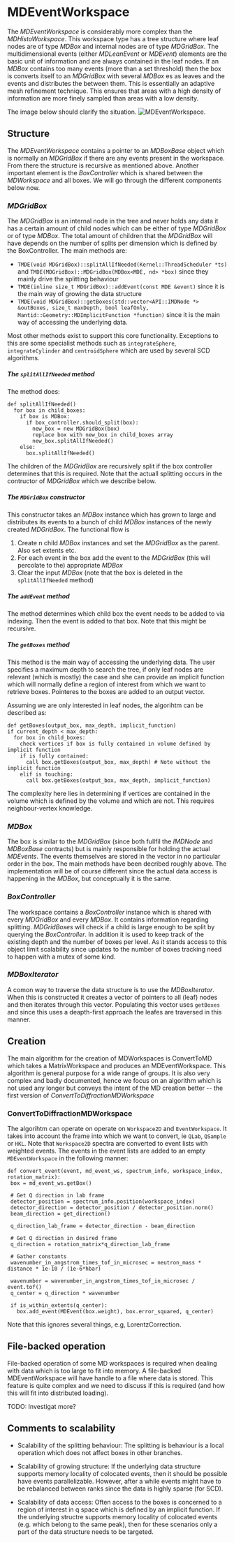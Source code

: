 # MDEventWorkspace

The *MDEventWorkspace* is considerably more complex than the *MDHistoWorkspace*.
This workspace type has a tree structure where leaf nodes are of type *MDBox*
and internal nodes are of type *MDGridBox*.  The multidimensional events
(either *MDLeanEvent* or *MDEvent*) elements are the basic unit of information and
are always contained in the leaf nodes. If an *MDBox* contains too many events (more
than a set threshold) then the box is converts itself to an *MDGridBox* with several *MDBox* es
as leaves and the events and distributes the  between them. This is essentially an adaptive
mesh refinement technique. This ensures that areas with a high density of information
are more finely sampled than areas with a low density.

The image below should clarify the situation.
![MDEventWorkspace.](md_event_workspace.png)

## Structure

The *MDEventWorkspace* contains a pointer to an *MDBoxBase* object which is normally
an *MDGridBox* if there are any events present in the workspace. From there the
structure is recursive as mentioned above. Another important element is the *BoxController*
which is shared between the *MDWorkspace* and all boxes. We will go through the
different components below now.

### *MDGridBox*

The *MDGridBox* is an internal node in the tree and never holds any data it has
a certain amount of child nodes which can be either of type *MDGridBox* or of type
*MDBox*. The total amount of children that the *MDGridBox* will have depends on
the number of splits per dimension which is defined by the BoxController. The
main methods are:
*  `TMDE(void MDGridBox)::splitAllIfNeeded(Kernel::ThreadScheduler *ts) ` and
`TMDE(MDGridBox)::MDGridBox(MDBox<MDE, nd> *box)` since they mainly drive the
splitting behaviour
* `TMDE(inline size_t MDGridBox)::addEvent(const MDE &event)` since it is the
main way of growing the data structure
* `TMDE(void MDGridBox)::getBoxes(std::vector<API::IMDNode *> &outBoxes, size_t maxDepth, bool leafOnly, Mantid::Geometry::MDImplicitFunction *function)`
  since it is the main way of accessing the underlying data.

Most other methods exist to support this core functionality. Exceptions to this
are some specialist methods such as `integrateSphere`, `integrateCylinder` and
`centroidSphere` which are used by several SCD algorithms.


##### The `splitAllIfNeeded` method

The method does:
```
def splitAllIfNeeded()
  for box in child_boxes:
    if box is MDBox:
      if box_controller.should_split(box):
        new_box = new MDGridBox(box)
        replace box with new_box in child_boxes array
        new_box.splitAllIfNeeded()
    else:
      box.splitAllIfNeeded()
```

The children of the *MDGridBox* are recursively split if the box controller
determines that this is required. Note that the actuall splitting occurs in the
contructor of *MDGridBox* which we describe below.

##### The `MDGridBox` constructor

This constructor takes an *MDBox* instance which has grown to large and distributes
its events to a bunch of child *MDBox* instances of the newly created *MDGridBox*.
The functional flow is
1. Create n child *MDBox* instances and set the *MDGridBox* as the parent. Also set
   extents etc.
1. For each event in the box add the event to the *MDGridBox* (this will percolate to the)
   appropriate *MDBox*
1. Clear the input *MDBox* (note that the box is deleted in the `splitAllIfNeeded` method)

##### The `addEvent` method

The method determines which child box the event needs to be added to via indexing.
Then the event is added to that box. Note that this might be recursive.

##### The `getBoxes` method

This method is the main way of accessing the underlying data. The user specifies
a maximum depth to search the tree, if only leaf nodes are relevant (which is mostly)
the case and she can provide an implicit function which will normally define
a region of interest from which we want to retrieve boxes. Pointeres to the boxes
are added to an output vector.

Assuming we are only interested in leaf nodes, the algorihtm can be described as:
```
def getBoxes(output_box, max_depth, implicit_function)
if current_depth < max_depth:
  for box in child_boxes:
    check vertices if box is fully contained in volume defined by implicit function
    if is fully contained:
      call box.getBoxes(output_box, max_depth) # Note without the implicit function
    elif is touching:
      call box.getBoxes(output_box, max_depth, implicit_function)
```

The complexity here lies in determining if vertices are contained in the volume
which is defined by the volume and which are not. This requires neighbour-vertex
knowledge.

### *MDBox*

The box is similar to the *MDGridBox* (since both fullfil the *IMDNode* and *MDBoxBase* contracts) but is mainly responsible for holding the actual *MDEvents*. The events
themselves are stored in the vector in no particular order in the box.
The main methods have been decribed roughly above. The implementation will be of
course different since the actual data access is happening in the *MDBox*, but
conceptually it is the same.

### *BoxController*

The workspace contains a *BoxController* instance which is shared with
every *MDGridBox* and every *MDBox*. It contains information regarding splitting.
*MDGridBoxes* will check if a child is large enough to be split by querying the
*BoxController*. In addition it is used to keep track of the existing depth and
the number of boxes per level. As it stands access to this object limit scalability
since updates to the number of boxes tracking need to happen with a mutex of
some kind.

### *MDBoxIterator*

A comon way to traverse the data structure is to use the *MDBoxIterator*. When
this is constructed it creates a vector of pointers to all (leaf) nodes and
then iterates through this vector. Populating this vector uses `getBoxes` and
since this uses a deapth-first approach the leafes are traversed in this manner.

## Creation

The main algorithm for the creation of MDWorkspaces is ConvertToMD which takes
a MatrixWorkspace and produces an MDEventWorkspace. This algorithm is general
purpose for a wide range of groups. It is also very complex and badly documented,
hence we focus on an algorithm which is not used any longer but conveys the intent
of the MD creation better -- the first version of *ConvertToDiffractionMDWorkspace*

### ConvertToDiffractionMDWorkspace

The algorihtm can operate on operate on `Workspace2D` and `EventWorkspace`. It
takes into account the frame into which we want to convert, ie `QLab`, `QSample`
 or `HKL`. Note that `Workspace2D` spectra are converted to event lists with weighted
 events. The events in the event lists are added to an empty `MDEventWorkspace`
 in the following manner:

 ```
def convert_event(event, md_event_ws, spectrum_info, workspace_index, rotation_matrix):
  box = md_event_ws.getBox()

  # Get Q direction in lab frame
  detector_position = spectrum_info.position(workspace_index)
  detector_direction = detector_position / detector_position.norm()
  beam_direction = get_direction()

  q_direction_lab_frame = detector_direction - beam_direction

  # Get Q direction in desired frame
  q_direction = rotation_matrix*q_direction_lab_frame

  # Gather constants
  wavenumber_in_angstrom_times_tof_in_microsec = neutron_mass * distance * 1e-10 / (1e-6*hbar)

  wavenumber = wavenumber_in_angstrom_times_tof_in_microsec / event.tof()
  q_center = q_direction * wavenumber

  if is_within_extents(q_center):
    box.add_event(MDEvent(box.weight), box.error_squared, q_center)
 ```

Note that this ignores several things, e.g, LorentzCorrection.

## File-backed operation

File-backed operation of some MD workspaces is required when dealing with data which
is too large to fit into memory. A file-backed MDEventWorkspace will have handle to
a file where data is stored. This feature is quite complex and we need to discuss if
this is required (and how this will fit into distributed loading).

TODO: Investigat more?

## Comments to scalability

* Scalability of the splitting behaviour: The splitting is behaviour is a local
operation which does not affect boxes in other branches.

* Scalability of growing structure: If the underlying data structure
supports memory locality of colocated events, then it should be possible have
events parallelizable. However, after a while events might have to be rebalanced between
ranks since the data is highly sparse (for SCD).

* Scalability of data access: Often access to the boxes is concerned to a region
of interest in q space which is defined by an implicit function. If the underlying
structre supports memory locality of colocated events (e.g. which belong to the same peak),
then for these scenarios only a part of the data structure needs to be targeted.
